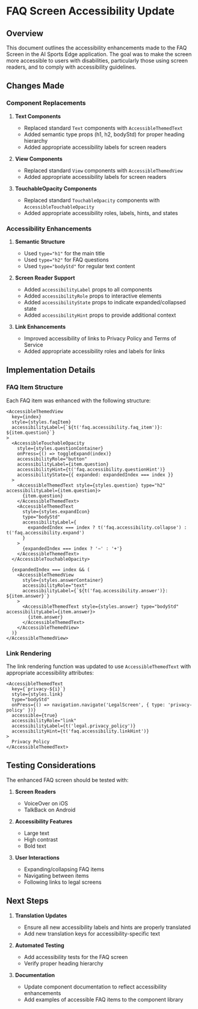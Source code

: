 # FAQ Screen Accessibility Update

## Overview

This document outlines the accessibility enhancements made to the FAQ Screen in the AI Sports Edge application. The goal was to make the screen more accessible to users with disabilities, particularly those using screen readers, and to comply with accessibility guidelines.

## Changes Made

### Component Replacements

1. **Text Components**

   - Replaced standard `Text` components with `AccessibleThemedText`
   - Added semantic type props (h1, h2, bodyStd) for proper heading hierarchy
   - Added appropriate accessibility labels for screen readers

2. **View Components**

   - Replaced standard `View` components with `AccessibleThemedView`
   - Added appropriate accessibility labels for screen readers

3. **TouchableOpacity Components**
   - Replaced standard `TouchableOpacity` components with `AccessibleTouchableOpacity`
   - Added appropriate accessibility roles, labels, hints, and states

### Accessibility Enhancements

1. **Semantic Structure**

   - Used `type="h1"` for the main title
   - Used `type="h2"` for FAQ questions
   - Used `type="bodyStd"` for regular text content

2. **Screen Reader Support**

   - Added `accessibilityLabel` props to all components
   - Added `accessibilityRole` props to interactive elements
   - Added `accessibilityState` props to indicate expanded/collapsed state
   - Added `accessibilityHint` props to provide additional context

3. **Link Enhancements**
   - Improved accessibility of links to Privacy Policy and Terms of Service
   - Added appropriate accessibility roles and labels for links

## Implementation Details

### FAQ Item Structure

Each FAQ item was enhanced with the following structure:

```tsx
<AccessibleThemedView
  key={index}
  style={styles.faqItem}
  accessibilityLabel={`${t('faq.accessibility.faq_item')}: ${item.question}`}
>
  <AccessibleTouchableOpacity
    style={styles.questionContainer}
    onPress={() => toggleExpand(index)}
    accessibilityRole="button"
    accessibilityLabel={item.question}
    accessibilityHint={t('faq.accessibility.questionHint')}
    accessibilityState={{ expanded: expandedIndex === index }}
  >
    <AccessibleThemedText style={styles.question} type="h2" accessibilityLabel={item.question}>
      {item.question}
    </AccessibleThemedText>
    <AccessibleThemedText
      style={styles.expandIcon}
      type="bodyStd"
      accessibilityLabel={
        expandedIndex === index ? t('faq.accessibility.collapse') : t('faq.accessibility.expand')
      }
    >
      {expandedIndex === index ? '−' : '+'}
    </AccessibleThemedText>
  </AccessibleTouchableOpacity>

  {expandedIndex === index && (
    <AccessibleThemedView
      style={styles.answerContainer}
      accessibilityRole="text"
      accessibilityLabel={`${t('faq.accessibility.answer')}: ${item.answer}`}
    >
      <AccessibleThemedText style={styles.answer} type="bodyStd" accessibilityLabel={item.answer}>
        {item.answer}
      </AccessibleThemedText>
    </AccessibleThemedView>
  )}
</AccessibleThemedView>
```

### Link Rendering

The link rendering function was updated to use `AccessibleThemedText` with appropriate accessibility attributes:

```tsx
<AccessibleThemedText
  key={`privacy-${i}`}
  style={styles.link}
  type="bodyStd"
  onPress={() => navigation.navigate('LegalScreen', { type: 'privacy-policy' })}
  accessible={true}
  accessibilityRole="link"
  accessibilityLabel={t('legal.privacy_policy')}
  accessibilityHint={t('faq.accessibility.linkHint')}
>
  Privacy Policy
</AccessibleThemedText>
```

## Testing Considerations

The enhanced FAQ screen should be tested with:

1. **Screen Readers**

   - VoiceOver on iOS
   - TalkBack on Android

2. **Accessibility Features**

   - Large text
   - High contrast
   - Bold text

3. **User Interactions**
   - Expanding/collapsing FAQ items
   - Navigating between items
   - Following links to legal screens

## Next Steps

1. **Translation Updates**

   - Ensure all new accessibility labels and hints are properly translated
   - Add new translation keys for accessibility-specific text

2. **Automated Testing**

   - Add accessibility tests for the FAQ screen
   - Verify proper heading hierarchy

3. **Documentation**
   - Update component documentation to reflect accessibility enhancements
   - Add examples of accessible FAQ items to the component library
